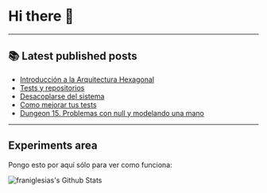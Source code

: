 # Hi there 👋

<!--
**franiglesias/franiglesias** is a ✨ _special_ ✨ repository because its `README.md` (this file) appears on your GitHub profile.

Here are some ideas to get you started:

- 🔭 I’m currently working on ...
- 🌱 I’m currently learning ...
- 👯 I’m looking to collaborate on ...
- 🤔 I’m looking for help with ...
- 💬 Ask me about ...
- 📫 How to reach me: ...
- 😄 Pronouns: ...
- ⚡ Fun fact: ...
-->


---

## 📚 Latest published posts
<!-- TB-FEED:START -->
- [Introducción a la Arquitectura Hexagonal](https://franiglesias.github.io/hexagonal/)
- [Tests y repositorios](https://franiglesias.github.io/fake_repositories/)
- [Desacoplarse del sistema](https://franiglesias.github.io/decoupling_from_system/)
- [Como mejorar tus tests](https://franiglesias.github.io/test-improvement/)
- [Dungeon 15. Problemas con null y modelando una mano](https://franiglesias.github.io/dungeon-15/)
<!-- TB-FEED:END -->


---

## Experiments area

Pongo esto por aquí sólo para ver como funciona:

<img alt="franiglesias's Github Stats" src="https://github-readme-stats.vercel.app/api?username=franiglesias&show_icons=true&hide_border=true" />
